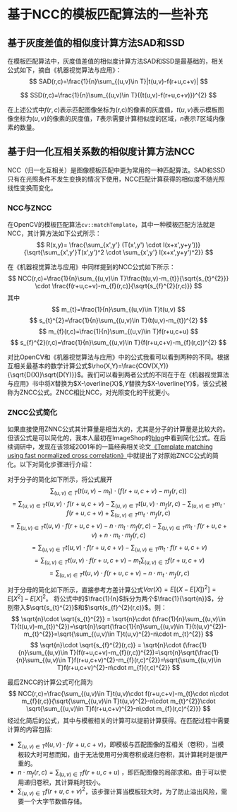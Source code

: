# 基于NCC的模板匹配算法的一些补充

## 基于灰度差值的相似度计算方法SAD和SSD
在模板匹配算法中，灰度值差值的相似度计算方法SAD和SSD是最基础的，相关公式如下，摘自《机器视觉算法与应用》：
$$
SAD(r,c)=\frac{1}{n}\sum_{(u,v)\in T}|t(u,v)-f(r+u,c+v)|
$$

$$
SSD(r,c)=\frac{1}{n}\sum_{(u,v)\in T}({t(u,v)-f(r+u,c+v)})^{2}
$$

在上述公式中$f(r,c)$表示匹配图像坐标为(r,c)的像素的灰度值，$t(u,v)$表示模板图像坐标为$(u,v)$的像素的灰度值，$T$表示需要计算相似度的区域，$n$表示$T$区域内像素的数量。
## 基于归一化互相关系数的相似度计算方法NCC
NCC（归一化互相关）是图像模板匹配中更为常用的一种匹配算法。SAD和SSD只有在光照条件不发生变换的情况下使用，NCC匹配计算获得的相似度不随光照线性变换而变化。
### NCC与ZNCC
在OpenCV的模板匹配算法`cv::matchTemplate`，其中一种模板匹配方法就是NCC，其计算方法如下公式所示：
$$
R(x,y)= \frac{\sum_{x',y'} (T(x',y') \cdot I(x+x',y+y'))}{\sqrt{\sum_{x',y'}T(x',y')^2 \cdot \sum_{x',y'} I(x+x',y+y')^2}}
$$

在《机器视觉算法与应用》中同样提到的NCC公式如下所示：
$$
NCC(r,c)=\frac{1}{n}\sum_{(u,v)\in T}\frac{t(u,v)-m_{t}}{\sqrt{s_{t}^{2}}} \cdot \frac{f(r+u,c+v)-m_{f}(r,c)}{\sqrt{s_{f}^{2}(r,c)}}
$$
其中
$$
m_{t}=\frac{1}{n}\sum_{(u,v)\in T}t(u,v)
$$
$$
s_{t}^{2}=\frac{1}{n}\sum_{(u,v)\in T}(t(u,v)-m_{t})^{2}
$$
$$
m_{f}(r,c)=\frac{1}{n}\sum_{(u,v)\in T}f(r+u,c+u)
$$
$$
s_{f}^{2}(r,c)=\frac{1}{n}\sum_{(u,v)\in T}(f(r+u,c+v)-m_{f}(r,c))^{2}
$$

对比OpenCV和《机器视觉算法与应用》中的公式我看可以看到两种的不同。根据互相关最基本的数学计算公式$\rho(X,Y)=\frac{COV(X,Y)}{\sqrt{D(X)}\sqrt{D(Y)}}$。我们可以看到两者公式的不同在于在《机器视觉算法与应用》书中将$X$替换为$X-\overline{X}$,$Y$替换为$X-\overline{Y}$，该公式被称为ZNCC公式。ZNCC相比NCC，对光照变化的干扰更小。

### ZNCC公式简化
如果直接使用ZNNC公式其计算量是相当大的，尤其是分子的计算量是比较大的。但该公式是可以简化的，我本人最初在ImageShop的[blog](https://www.cnblogs.com/Imageshop/p/14559685.html#!comments)中看到简化公式。在后续调研中，发现在该领域2001年的一篇经典相关论文[《Template matching using fast normalized cross correlation》](https://isas.iar.kit.edu/pdf/SPIE01_BriechleHanebeck_CrossCorr.pdf)中就提出了对原始ZNCC公式的简化。以下对简化步骤进行介绍：

对于分子的简化如下所示，将公式展开
$$
\sum_{(u,v)\in T}(t(u,v)-m_{t})\cdot(f(r+u,c+v)-m_{f}(r,c))
$$
$$
=\sum_{(u,v)\in T}t(u,v)\cdot f(r+u,c+v)-\sum_{(u,v)\in T}t(u,v)\cdot m_{f}(r,c)-\sum_{(u,v)\in T}m_{t}\cdot f(r+u,c+v)+\sum_{(u,v)\in T}m_{t}\cdot m_{f}(r,c) 
$$
$$
=\sum_{(u,v)\in T}t(u,v)\cdot f(r+u,c+v)-n\cdot m_{t}\cdot m_{f}(r,c)-\sum_{(u,v)\in T}m_{t}\cdot f(r+u,c+v)+n\cdot m_{t}\cdot m_{f}(r,c) 
$$
$$
=\sum_{(u,v)\in T}t(u,v)\cdot f(r+u,c+v)-\sum_{(u,v)\in T}m_{t}\cdot f(r+u,c+v)
$$
$$
=\sum_{(u,v)\in T}t(u,v)\cdot f(r+u,c+v)-m_{t}\sum_{(u,v)\in T}f(r+u,c+v)
$$
$$
=\sum_{(u,v)\in T}t(u,v)\cdot f(r+u,c+v)-n\cdot m_{t}\cdot m_{f}(r,c)
$$

对于分母的简化如下所示，直接参考方差计算公式$Var(X)=E[(X-E[X])^{2}]=E[X^{2}]-E[X]^{2}$。
将公式中的$\frac{1}{n}$拆分为两个$\frac{1}{\sqrt{n}}$，分别带入$\sqrt{s_{t}^{2}}$和$\sqrt{s_{f}^{2}(r,c)}$。则：
$$
\sqrt{n}\cdot \sqrt{s_{t}^{2}} = \sqrt{n}\cdot (\frac{1}{n}\sum_{(u,v)\in T}(t(u,v)-m_{t})^{2})=\sqrt{n}\sqrt{\frac{1}{n}\sum_{(u,v)\in T}(t(u,v)^{2})-m_{t}^{2}}=\sqrt{\sum_{(u,v)\in T}t(u,v)^{2}-n\cdot m_{t}^{2}}
$$
$$
\sqrt{n}\cdot \sqrt{s_{f}^{2}(r,c)} = \sqrt{n}\cdot (\frac{1}{n}\sum_{(u,v)\in T}(f(r+u,c+v)-m_{f}(r,c))^{2})=\sqrt{n}\sqrt{\frac{1}{n}\sum_{(u,v)\in T}f(r+u,c+v)^{2}-m_{f}(r,c)^{2}}=\sqrt{\sum_{(u,v)\in T}f(r+u,c+v)^{2}-n\cdot m_{f}(r,c)^{2}}
$$

最后ZNCC的计算公式可化简为
$$
NCC(r,c)=\frac{\sum_{(u,v)\in T}t(u,v)\cdot f(r+u,c+v)-m_{t}\cdot n\cdot m_{f}(r,c)}{\sqrt{\sum_{(u,v)\in T}t(u,v)^{2}-n\cdot m_{t}^{2}}\cdot \sqrt{\sum_{(u,v)\in T}f(r+u,c+v)^{2}-n\cdot m_{f}(r,c)^{2}}}
$$
经过化简后的公式，其中与模板相关的计算可以提前计算获得。在匹配过程中需要计算的内容包括:

- $\sum_{(u,v)\in T}t(u,v)\cdot f(r+u,c+v)$，即模板与匹配图像的互相关（卷积），当模板较大时可想而知，由于无法使用可分离卷积或递归卷积，其计算耗时是很严重的。
- $n\cdot m_{f}(r,c) = \sum_{(u,v)\in T}f(r+u,c+u)$ ，即匹配图像的局部求和。由于可以使用递归卷积，其计算耗时较小。
- $\sum_{(u,v)\in T}f(r+u,c+v)^{2}$，该步骤计算当模板较大时，为了防止溢出风险，需要一个大字节数值存储。